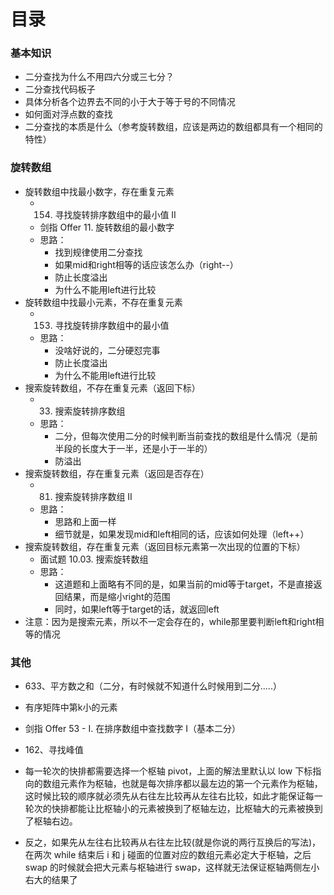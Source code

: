 # 目录

### 基本知识

- 二分查找为什么不用四六分或三七分？
- 二分查找代码板子
- 具体分析各个边界去不同的小于大于等于号的不同情况
- 如何面对浮点数的查找
- 二分查找的本质是什么（参考旋转数组，应该是两边的数组都具有一个相同的特性）





### 旋转数组

- 旋转数组中找最小数字，存在重复元素
  - 154. 寻找旋转排序数组中的最小值 II
  - 剑指 Offer 11. 旋转数组的最小数字
  - 思路：
    - 找到规律使用二分查找
    - 如果mid和right相等的话应该怎么办（right--）
    - 防止长度溢出
    - 为什么不能用left进行比较
- 旋转数组中找最小元素，不存在重复元素
  - 153. 寻找旋转排序数组中的最小值
  - 思路：
    - 没啥好说的，二分硬怼完事
    - 防止长度溢出
    - 为什么不能用left进行比较
- 搜索旋转数组，不存在重复元素（返回下标）
  - 33. 搜索旋转排序数组
  - 思路：
    - 二分，但每次使用二分的时候判断当前查找的数组是什么情况（是前半段的长度大于一半，还是小于一半的）
    - 防溢出
- 搜索旋转数组，存在重复元素（返回是否存在）
  - 81. 搜索旋转排序数组 II
  - 思路：
    - 思路和上面一样
    - 细节就是，如果发现mid和left相同的话，应该如何处理（left++）
- 搜索旋转数组，存在重复元素（返回目标元素第一次出现的位置的下标）
  - 面试题 10.03. 搜索旋转数组
  - 思路：
    - 这道题和上面略有不同的是，如果当前的mid等于target，不是直接返回结果，而是缩小right的范围
    - 同时，如果left等于target的话，就返回left
- 注意：因为是搜索元素，所以不一定会存在的，while那里要判断left和right相等的情况





### 其他

- 633、平方数之和（二分，有时候就不知道什么时候用到二分.....）
- 有序矩阵中第k小的元素
- 剑指 Offer 53 - I. 在排序数组中查找数字 I（基本二分）
- 162、寻找峰值





- 每一轮次的快排都需要选择一个枢轴 pivot，上面的解法里默认以 low 下标指向的数组元素作为枢轴，也就是每次排序都以最左边的第一个元素作为枢轴，这时候比较的顺序就必须先从右往左比较再从左往右比较，如此才能保证每一轮次的快排都能让比枢轴小的元素被换到了枢轴左边，比枢轴大的元素被换到了枢轴右边。
- 反之，如果先从左往右比较再从右往左比较(就是你说的两行互换后的写法)，在两次 while 结束后 i 和 j 碰面的位置对应的数组元素必定大于枢轴，之后 swap 的时候就会把大元素与枢轴进行 swap，这样就无法保证枢轴两侧左小右大的结果了
